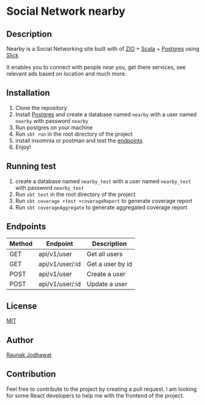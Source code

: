 # Social Network nearby
## Description
Nearby is a Social Networking site built with of [ZIO](https://zio.dev) + [Scala](https://www.scala-lang.org) + [Postgres](https://www.postgresql.org) using [Slick](https://scala-slick.org)

It enables you to connect with people near you, get there services, see relevant ads based on location and much more.

## Installation
1. Clone the repository
2. Install [Postgres](https://www.postgresql.org) and create a database named `nearby` with a user named `nearby` with password `nearby`
3. Run postgres on your machine
4. Run `sbt run` in the root directory of the project
5. install insomnia or postman and test the [endpoints](./Insomnia.json)
6. Enjoy!

## Running test
1. create a database named `nearby_test` with a user named `nearby_test` with password `nearby_test`
2. Run `sbt test` in the root directory of the project
3. Run `sbt coverage +test +coverageReport` to generate coverage report
4. Run `sbt coverageAggregate` to generate aggregated coverage report

## Endpoints
| Method | Endpoint       | Description |
| -- |----------------| --- |
| GET | api/v1/user    | Get all users |
| GET | api/v1/user/:id | Get a user by id |
| POST | api/v1/user    | Create a user |
| POST | api/v1/user/:id     | Update a user |

## License
[MIT](https://choosealicense.com/licenses/mit/)

## Author
[Raunak Jodhawat](https://www.linkedin.com/in/jodhawat/)

## Contribution
Feel free to contribute to the project by creating a pull request.
I am looking for some React developers to help me with the frontend of the project.
